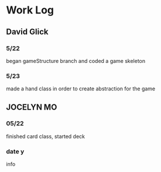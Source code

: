 # Work Log

## David Glick

### 5/22

began gameStructure branch and coded a game skeleton

### 5/23

made a hand class in order to create abstraction for the game


## JOCELYN MO

### 05/22

finished card class, started deck

### date y

info
